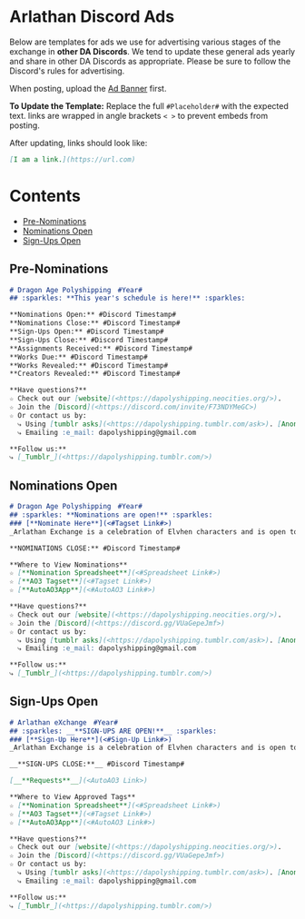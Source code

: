 # Arlathan Discord Ads

Below are templates for ads we use for advertising various stages of the
exchange in **other DA Discords**. We tend to update these general ads yearly and
share in other DA Discords as appropriate. Please be sure to follow the
Discord's rules for advertising.

When posting, upload the
[Ad Banner]()
first.

**To Update the Template:** Replace the full `#Placeholder#` with the expected
text. links are wrapped in angle brackets `< >` to prevent embeds from posting.

After updating, links should look like:

```markdown
[I am a link.](https://url.com)
```

# Contents

- [Pre-Nominations](./Discord%20Promos.md#pre-nominations)
- [Nominations Open](./Discord%20Promos.md#nominations%20open)
- [Sign-Ups Open](./Discord%20Promos.md#sign-ups%20open)


## Pre-Nominations
```markdown
# Dragon Age Polyshipping　#Year#
## :sparkles: **This year's schedule is here!** :sparkles:

**Nominations Open:** #Discord Timestamp#
**Nominations Close:** #Discord Timestamp#
**Sign-Ups Open:** #Discord Timestamp#
**Sign-Ups Close:** #Discord Timestamp#
**Assignments Received:** #Discord Timestamp#
**Works Due:** #Discord Timestamp#
**Works Revealed:** #Discord Timestamp#
**Creators Revealed:** #Discord Timestamp#

**Have questions?**
☆ Check out our [website](<https://dapolyshipping.neocities.org/>).
☆ Join the [Discord](<https://discord.com/invite/F73NDYMeGC>)
☆ Or contact us by:
  ⤷ Using [tumblr asks](<https://dapolyshipping.tumblr.com/ask>). [Anon is on!]
  ⤷ Emailing :e_mail: dapolyshipping@gmail.com

**Follow us:**
⤷ [_Tumblr_](<https://dapolyshipping.tumblr.com/>)
```

## Nominations Open
```markdown
# Dragon Age Polyshipping　#Year#
## :sparkles: **Nominations are open!** :sparkles:
### [**Nominate Here**](<#Tagset Link#>)
_Arlathan Exchange is a celebration of Elvhen characters and is open to gen fic, ships, or solo/introspective pieces._

**NOMINATIONS CLOSE:** #Discord Timestamp#

**Where to View Nominations**
☆ [**Nomination Spreadsheet**](<#Spreadsheet Link#>)
☆ [**AO3 Tagset**](<#Tagset Link#>)
☆ [**AutoAO3App**](<#AutoAO3 Link#>)

**Have questions?**
☆ Check out our [website](<https://dapolyshipping.neocities.org/>).
☆ Join the [Discord](<https://discord.gg/VUaGepeJmf>)
☆ Or contact us by:
  ⤷ Using [tumblr asks](<https://dapolyshipping.tumblr.com/ask>). [Anon is on!]
  ⤷ Emailing :e_mail: dapolyshipping@gmail.com

**Follow us:**
⤷ [_Tumblr_](<https://dapolyshipping.tumblr.com/>)
```

## Sign-Ups Open
```markdown
# Arlathan eXchange　#Year#
## :sparkles: __**SIGN-UPS ARE OPEN!**__ :sparkles:
### [**Sign-Up Here**](<#Sign-Up Link#>)
_Arlathan Exchange is a celebration of Elvhen characters and is open to gen fic, ships, or solo/introspective pieces._

__**SIGN-UPS CLOSE:**__ #Discord Timestamp#

[__**Requests**__](<AutoAO3 Link>)

**Where to View Approved Tags**
☆ [**Nomination Spreadsheet**](<#Spreadsheet Link#>)
☆ [**AO3 Tagset**](<#Tagset Link#>)
☆ [**AutoAO3App**](<#AutoAO3 Link#>)

**Have questions?**
☆ Check out our [website](<https://dapolyshipping.neocities.org/>).
☆ Join the [Discord](<https://discord.gg/VUaGepeJmf>)
☆ Or contact us by:
  ⤷ Using [tumblr asks](<https://dapolyshipping.tumblr.com/ask>). [Anon is on!]
  ⤷ Emailing :e_mail: dapolyshipping@gmail.com

**Follow us:**
⤷ [_Tumblr_](<https://dapolyshipping.tumblr.com/>)
```
